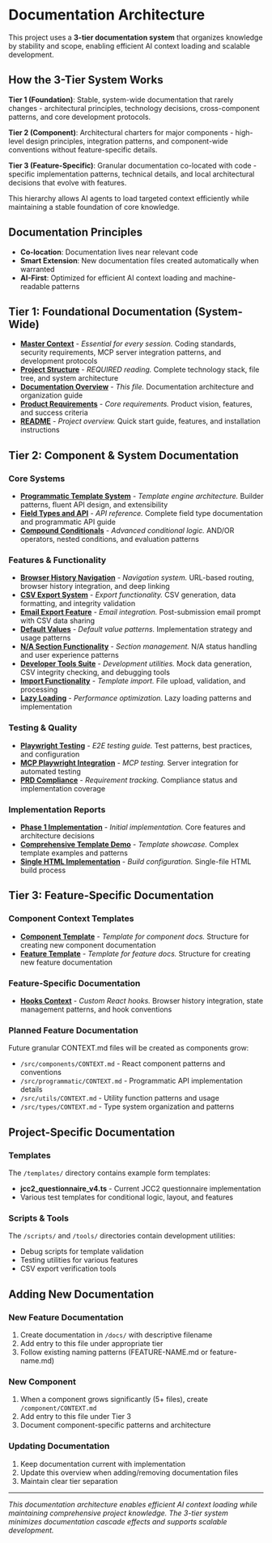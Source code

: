 # Documentation Architecture

This project uses a **3-tier documentation system** that organizes knowledge by stability and scope, enabling efficient AI context loading and scalable development.

## How the 3-Tier System Works

**Tier 1 (Foundation)**: Stable, system-wide documentation that rarely changes - architectural principles, technology decisions, cross-component patterns, and core development protocols.

**Tier 2 (Component)**: Architectural charters for major components - high-level design principles, integration patterns, and component-wide conventions without feature-specific details.

**Tier 3 (Feature-Specific)**: Granular documentation co-located with code - specific implementation patterns, technical details, and local architectural decisions that evolve with features.

This hierarchy allows AI agents to load targeted context efficiently while maintaining a stable foundation of core knowledge.

## Documentation Principles
- **Co-location**: Documentation lives near relevant code
- **Smart Extension**: New documentation files created automatically when warranted
- **AI-First**: Optimized for efficient AI context loading and machine-readable patterns

## Tier 1: Foundational Documentation (System-Wide)

- **[Master Context](/CLAUDE.md)** - *Essential for every session.* Coding standards, security requirements, MCP server integration patterns, and development protocols
- **[Project Structure](/docs/ai-context/project-structure.md)** - *REQUIRED reading.* Complete technology stack, file tree, and system architecture
- **[Documentation Overview](/docs/ai-context/docs-overview.md)** - *This file.* Documentation architecture and organization guide
- **[Product Requirements](/docs/PRD.md)** - *Core requirements.* Product vision, features, and success criteria
- **[README](/README.md)** - *Project overview.* Quick start guide, features, and installation instructions

## Tier 2: Component & System Documentation

### Core Systems
- **[Programmatic Template System](/docs/PROGRAMMATIC-TEMPLATE-SYSTEM-PLAN.md)** - *Template engine architecture.* Builder patterns, fluent API design, and extensibility
- **[Field Types and API](/docs/FIELD_TYPES_AND_PROGRAMMATIC_API.md)** - *API reference.* Complete field type documentation and programmatic API guide
- **[Compound Conditionals](/docs/compound-conditionals-implementation.md)** - *Advanced conditional logic.* AND/OR operators, nested conditions, and evaluation patterns

### Features & Functionality
- **[Browser History Navigation](/docs/browser-history-navigation.md)** - *Navigation system.* URL-based routing, browser history integration, and deep linking
- **[CSV Export System](/docs/CSV_EXPORT_IMPROVEMENTS.md)** - *Export functionality.* CSV generation, data formatting, and integrity validation
- **[Email Export Feature](/docs/features/email-export.md)** - *Email integration.* Post-submission email prompt with CSV data sharing
- **[Default Values](/docs/DEFAULT_VALUES_IMPLEMENTATION.md)** - *Default value patterns.* Implementation strategy and usage patterns
- **[N/A Section Functionality](/docs/na-section-functionality.md)** - *Section management.* N/A status handling and user experience patterns
- **[Developer Tools Suite](/docs/developer-tools-suite.md)** - *Development utilities.* Mock data generation, CSV integrity checking, and debugging tools
- **[Import Functionality](/docs/IMPORT-BUTTON-GUIDE.md)** - *Template import.* File upload, validation, and processing
- **[Lazy Loading](/docs/LAZY_LOADING_IMPLEMENTATION.md)** - *Performance optimization.* Lazy loading patterns and implementation

### Testing & Quality
- **[Playwright Testing](/docs/README-playwright.md)** - *E2E testing guide.* Test patterns, best practices, and configuration
- **[MCP Playwright Integration](/docs/README-mcp-playwright.md)** - *MCP testing.* Server integration for automated testing
- **[PRD Compliance](/docs/PRD-COMPLIANCE-REPORT.md)** - *Requirement tracking.* Compliance status and implementation coverage

### Implementation Reports
- **[Phase 1 Implementation](/docs/PHASE-1-IMPLEMENTATION-REPORT.md)** - *Initial implementation.* Core features and architecture decisions
- **[Comprehensive Template Demo](/docs/COMPREHENSIVE-TEMPLATE-DEMO.md)** - *Template showcase.* Complex template examples and patterns
- **[Single HTML Implementation](/docs/SINGLE-HTML-IMPLEMENTATION.md)** - *Build configuration.* Single-file HTML build process

## Tier 3: Feature-Specific Documentation

### Component Context Templates
- **[Component Template](/docs/CONTEXT-tier2-component.md)** - *Template for component docs.* Structure for creating new component documentation
- **[Feature Template](/docs/CONTEXT-tier3-feature.md)** - *Template for feature docs.* Structure for creating new feature documentation

### Feature-Specific Documentation
- **[Hooks Context](/src/hooks/CONTEXT.md)** - *Custom React hooks.* Browser history integration, state management patterns, and hook conventions

### Planned Feature Documentation
Future granular CONTEXT.md files will be created as components grow:
- `/src/components/CONTEXT.md` - React component patterns and conventions
- `/src/programmatic/CONTEXT.md` - Programmatic API implementation details
- `/src/utils/CONTEXT.md` - Utility function patterns and usage
- `/src/types/CONTEXT.md` - Type system organization and patterns

## Project-Specific Documentation

### Templates
The `/templates/` directory contains example form templates:
- **jcc2_questionnaire_v4.ts** - Current JCC2 questionnaire implementation
- Various test templates for conditional logic, layout, and features

### Scripts & Tools
The `/scripts/` and `/tools/` directories contain development utilities:
- Debug scripts for template validation
- Testing utilities for various features
- CSV export verification tools

## Adding New Documentation

### New Feature Documentation
1. Create documentation in `/docs/` with descriptive filename
2. Add entry to this file under appropriate tier
3. Follow existing naming patterns (FEATURE-NAME.md or feature-name.md)

### New Component
1. When a component grows significantly (5+ files), create `/component/CONTEXT.md`
2. Add entry to this file under Tier 3
3. Document component-specific patterns and architecture

### Updating Documentation
1. Keep documentation current with implementation
2. Update this overview when adding/removing documentation files
3. Maintain clear tier separation

---

*This documentation architecture enables efficient AI context loading while maintaining comprehensive project knowledge. The 3-tier system minimizes documentation cascade effects and supports scalable development.*
